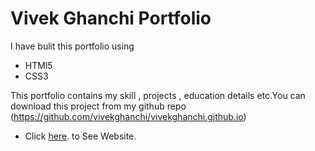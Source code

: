 Vivek Ghanchi Portfolio
=======================

I have bulit this portfolio using
* HTMl5
* CSS3

This portfolio contains my skill , projects , education details etc.You can download this project from my github repo (https://github.com/vivekghanchi/vivekghanchi.github.io)

* Click [here](https://vivekghanchi.github.io). to See Website.
